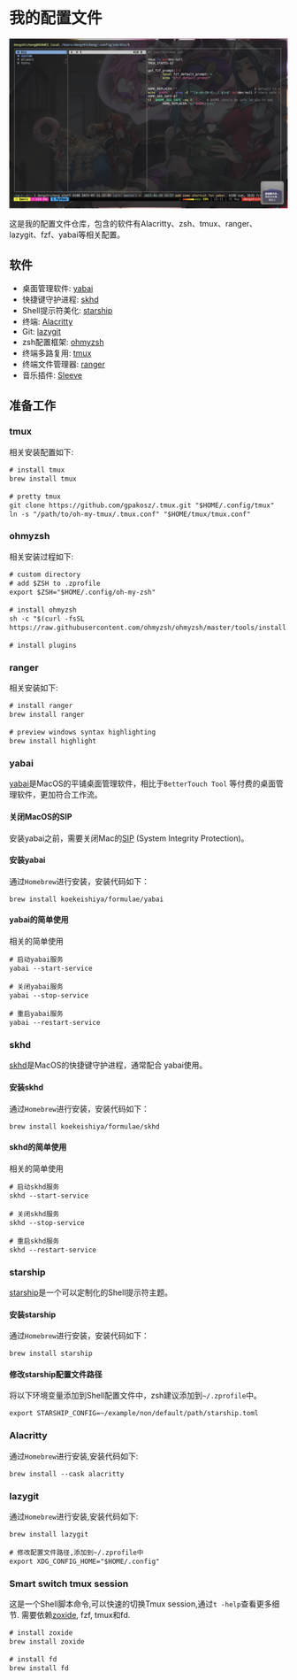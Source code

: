 # 我的配置文件

![screenshot](./ScreenShot.png)

这是我的配置文件仓库，包含的软件有Alacritty、zsh、tmux、ranger、lazygit、fzf、yabai等相关配置。

## 软件

- 桌面管理软件: [yabai](https://github.com/koekeishiya/yabai)
- 快捷键守护进程: [skhd](https://github.com/koekeishiya/skhd)
- Shell提示符美化: [starship](https://github.com/starship/starship)
- 终端: [Alacritty](https://github.com/alacritty/alacritty)
- Git: [lazygit](https://github.com/jesseduffield/lazygit)
- zsh配置框架: [ohmyzsh](https://github.com/ohmyzsh/ohmyzsh)
- 终端多路复用: [tmux](https://github.com/tmux/tmux)
- 终端文件管理器: [ranger](https://github.com/ranger/ranger)
- 音乐插件: [Sleeve](https://replay.software/sleeve)

## 准备工作

### tmux

相关安装配置如下:

```shell
# install tmux
brew install tmux

# pretty tmux
git clone https://github.com/gpakosz/.tmux.git "$HOME/.config/tmux"
ln -s "/path/to/oh-my-tmux/.tmux.conf" "$HOME/tmux/tmux.conf"
```

### ohmyzsh

相关安装过程如下:

```Shell
# custom directory
# add $ZSH to .zprofile
export $ZSH="$HOME/.config/oh-my-zsh"

# install ohmyzsh
sh -c "$(curl -fsSL https://raw.githubusercontent.com/ohmyzsh/ohmyzsh/master/tools/install.sh)"

# install plugins
```

### ranger

相关安装如下:

```shell
# install ranger
brew install ranger

# preview windows syntax highlighting
brew install highlight
```

### yabai

[yabai](https://github.com/koekeishiya/yabai)是MacOS的平铺桌面管理软件，相比于`BetterTouch Tool`
等付费的桌面管理软件，更加符合工作流。

#### 关闭MacOS的SIP

安装yabai之前，需要关闭Mac的[SIP](https://github.com/koekeishiya/yabai/wiki/Disabling-System-Integrity-Protection)
(System Integrity Protection)。

#### 安装yabai

通过`Homebrew`进行安装，安装代码如下：

```shell
brew install koekeishiya/formulae/yabai
```

#### yabai的简单使用

相关的简单使用

```shell
# 启动yabai服务
yabai --start-service

# 关闭yabai服务
yabai --stop-service

# 重启yabai服务
yabai --restart-service
```

### skhd

[skhd](https://github.com/koekeishiya/skhd)是MacOS的快捷键守护进程，通常配合
yabai使用。

#### 安装skhd

通过`Homebrew`进行安装，安装代码如下：

```shell
brew install koekeishiya/formulae/skhd
```

#### skhd的简单使用

相关的简单使用

```shell
# 启动skhd服务
skhd --start-service

# 关闭skhd服务
skhd --stop-service

# 重启skhd服务
skhd --restart-service
```

### starship

[starship](https://github.com/starship/starship)是一个可以定制化的Shell提示符主题。

#### 安装starship

通过`Homebrew`进行安装，安装代码如下：

```shell
brew install starship
```

#### 修改starship配置文件路径

将以下环境变量添加到Shell配置文件中，zsh建议添加到`~/.zprofile`中。

```shell
export STARSHIP_CONFIG=~/example/non/default/path/starship.toml
```

### Alacritty

通过`Homebrew`进行安装,安装代码如下:

```shell
brew install --cask alacritty
```

### lazygit

通过`Homebrew`进行安装,安装代码如下:

```shell
brew install lazygit

# 修改配置文件路径,添加到~/.zprofile中
export XDG_CONFIG_HOME="$HOME/.config"
```

### Smart switch tmux session

这是一个Shell脚本命令,可以快速的切换Tmux session,通过`t -help`查看更多细节.
需要依赖[zoxide](https://github.com/ajeetdsouza/zoxide), fzf, tmux和fd.

```Shell
# install zoxide
brew install zoxide

# install fd
brew install fd
```
